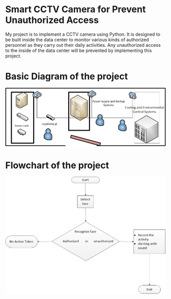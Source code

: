 # Smart CCTV Camera for Prevent Unauthorized Access

My project is to implement a CCTV camera using Python. It is designed to be built inside the data center to monitor various kinds of authorized personnel as they carry out their daily activities. Any unauthorized access to the inside of the data center will be prevented by implementing this project.
# Basic Diagram of the project
![digram](https://github.com/Niroshakck4/Smart-CCTV-Camera-for-Privent-Unotherized-Access/blob/main/Drawing1.jpg)
# Flowchart of the project
![flowchart](https://github.com/Niroshakck4/Smart-CCTV-Camera-for-Privent-Unotherized-Access/blob/main/flow%20chart.jpg)

